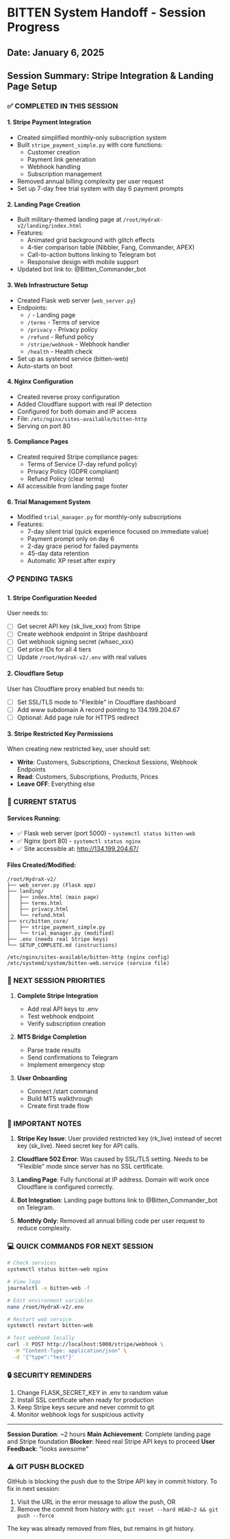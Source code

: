 # BITTEN System Handoff - Session Progress

## Date: January 6, 2025
## Session Summary: Stripe Integration & Landing Page Setup

### ✅ COMPLETED IN THIS SESSION

#### 1. **Stripe Payment Integration**
- Created simplified monthly-only subscription system
- Built `stripe_payment_simple.py` with core functions:
  - Customer creation
  - Payment link generation
  - Webhook handling
  - Subscription management
- Removed annual billing complexity per user request
- Set up 7-day free trial system with day 6 payment prompts

#### 2. **Landing Page Creation**
- Built military-themed landing page at `/root/HydraX-v2/landing/index.html`
- Features:
  - Animated grid background with glitch effects
  - 4-tier comparison table (Nibbler, Fang, Commander, APEX)
  - Call-to-action buttons linking to Telegram bot
  - Responsive design with mobile support
- Updated bot link to: @Bitten_Commander_bot

#### 3. **Web Infrastructure Setup**
- Created Flask web server (`web_server.py`)
- Endpoints:
  - `/` - Landing page
  - `/terms` - Terms of service
  - `/privacy` - Privacy policy
  - `/refund` - Refund policy
  - `/stripe/webhook` - Webhook handler
  - `/health` - Health check
- Set up as systemd service (bitten-web)
- Auto-starts on boot

#### 4. **Nginx Configuration**
- Created reverse proxy configuration
- Added Cloudflare support with real IP detection
- Configured for both domain and IP access
- File: `/etc/nginx/sites-available/bitten-http`
- Serving on port 80

#### 5. **Compliance Pages**
- Created required Stripe compliance pages:
  - Terms of Service (7-day refund policy)
  - Privacy Policy (GDPR compliant)
  - Refund Policy (clear terms)
- All accessible from landing page footer

#### 6. **Trial Management System**
- Modified `trial_manager.py` for monthly-only subscriptions
- Features:
  - 7-day silent trial (quick experience focused on immediate value)
  - Payment prompt only on day 6
  - 2-day grace period for failed payments
  - 45-day data retention
  - Automatic XP reset after expiry

### 📋 PENDING TASKS

#### 1. **Stripe Configuration Needed**
User needs to:
- [ ] Get secret API key (sk_live_xxx) from Stripe
- [ ] Create webhook endpoint in Stripe dashboard
- [ ] Get webhook signing secret (whsec_xxx)
- [ ] Get price IDs for all 4 tiers
- [ ] Update `/root/HydraX-v2/.env` with real values

#### 2. **Cloudflare Setup**
User has Cloudflare proxy enabled but needs to:
- [ ] Set SSL/TLS mode to "Flexible" in Cloudflare dashboard
- [ ] Add www subdomain A record pointing to 134.199.204.67
- [ ] Optional: Add page rule for HTTPS redirect

#### 3. **Stripe Restricted Key Permissions**
When creating new restricted key, user should set:
- **Write**: Customers, Subscriptions, Checkout Sessions, Webhook Endpoints
- **Read**: Customers, Subscriptions, Products, Prices
- **Leave OFF**: Everything else

### 🔧 CURRENT STATUS

#### Services Running:
- ✅ Flask web server (port 5000) - `systemctl status bitten-web`
- ✅ Nginx (port 80) - `systemctl status nginx`
- ✅ Site accessible at: http://134.199.204.67/

#### Files Created/Modified:
```
/root/HydraX-v2/
├── web_server.py (Flask app)
├── landing/
│   ├── index.html (main page)
│   ├── terms.html
│   ├── privacy.html
│   └── refund.html
├── src/bitten_core/
│   ├── stripe_payment_simple.py
│   └── trial_manager.py (modified)
├── .env (needs real Stripe keys)
└── SETUP_COMPLETE.md (instructions)

/etc/nginx/sites-available/bitten-http (nginx config)
/etc/systemd/system/bitten-web.service (service file)
```

### 🎯 NEXT SESSION PRIORITIES

1. **Complete Stripe Integration**
   - Add real API keys to .env
   - Test webhook endpoint
   - Verify subscription creation

2. **MT5 Bridge Completion**
   - Parse trade results
   - Send confirmations to Telegram
   - Implement emergency stop

3. **User Onboarding**
   - Connect /start command
   - Build MT5 walkthrough
   - Create first trade flow

### 📝 IMPORTANT NOTES

1. **Stripe Key Issue**: User provided restricted key (rk_live) instead of secret key (sk_live). Need secret key for API calls.

2. **Cloudflare 502 Error**: Was caused by SSL/TLS setting. Needs to be "Flexible" mode since server has no SSL certificate.

3. **Landing Page**: Fully functional at IP address. Domain will work once Cloudflare is configured correctly.

4. **Bot Integration**: Landing page buttons link to @Bitten_Commander_bot on Telegram.

5. **Monthly Only**: Removed all annual billing code per user request to reduce complexity.

### 💻 QUICK COMMANDS FOR NEXT SESSION

```bash
# Check services
systemctl status bitten-web nginx

# View logs
journalctl -u bitten-web -f

# Edit environment variables
nano /root/HydraX-v2/.env

# Restart web service
systemctl restart bitten-web

# Test webhook locally
curl -X POST http://localhost:5000/stripe/webhook \
  -H "Content-Type: application/json" \
  -d '{"type":"test"}'
```

### 🔒 SECURITY REMINDERS

1. Change FLASK_SECRET_KEY in .env to random value
2. Install SSL certificate when ready for production
3. Keep Stripe keys secure and never commit to git
4. Monitor webhook logs for suspicious activity

---

**Session Duration**: ~2 hours
**Main Achievement**: Complete landing page and Stripe foundation
**Blocker**: Need real Stripe API keys to proceed
**User Feedback**: "looks awesome"

### ⚠️ GIT PUSH BLOCKED
GitHub is blocking the push due to the Stripe API key in commit history. 
To fix in next session:
1. Visit the URL in the error message to allow the push, OR
2. Remove the commit from history with: `git reset --hard HEAD~2 && git push --force`

The key was already removed from files, but remains in git history.